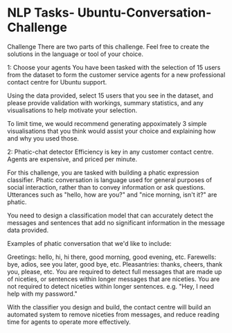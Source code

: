 # NLP Tasks- Ubuntu-Conversation-Challenge
Challenge
There are two parts of this challenge. Feel free to create the solutions in the language or tool of your choice.

1: Choose your agents
You have been tasked with the selection of 15 users from the dataset to form the customer service agents for a new professional contact centre for Ubuntu support.

Using the data provided, select 15 users that you see in the dataset, and please provide validation with workings, summary statistics, and any visualisations to help motivate your selection.

To limit time, we would recommend generating appoximately 3 simple visualisations that you think would assist your choice and explaining how and why you used those.

2: Phatic-chat detector
Efficiency is key in any customer contact centre. Agents are expensive, and priced per minute.

For this challenge, you are tasked with building a phatic expression classifier. Phatic conversation is language used for general purposes of social interaction, rather than to convey information or ask questions. Utterances such as "hello, how are you?" and "nice morning, isn't it?" are phatic.

You need to design a classification model that can accurately detect the messages and sentences that add no significant information in the message data provided.

Examples of phatic conversation that we'd like to include:

Greetings: hello, hi, hi there, good morning, good evening, etc.
Farewells: bye, adios, see you later, good bye, etc.
Pleasantries: thanks, cheers, thank you, please, etc.
You are required to detect full messages that are made up of niceties, or sentences within longer messages that are niceties. You are not required to detect niceties within longer sentences. e.g. "Hey, I need help with my password."

With the classifier you design and build, the contact centre will build an automated system to remove niceties from messages, and reduce reading time for agents to operate more effectively.
